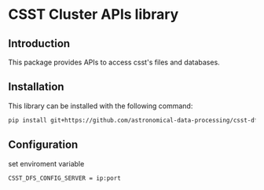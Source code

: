 # CSST Cluster APIs library

## Introduction

This package provides APIs to access csst's files and databases.

## Installation

This library can be installed with the following command: 

```bash
pip install git+https://github.com/astronomical-data-processing/csst-dfs-api-cluster.git
```

## Configuration
set enviroment variable

    CSST_DFS_CONFIG_SERVER = ip:port
